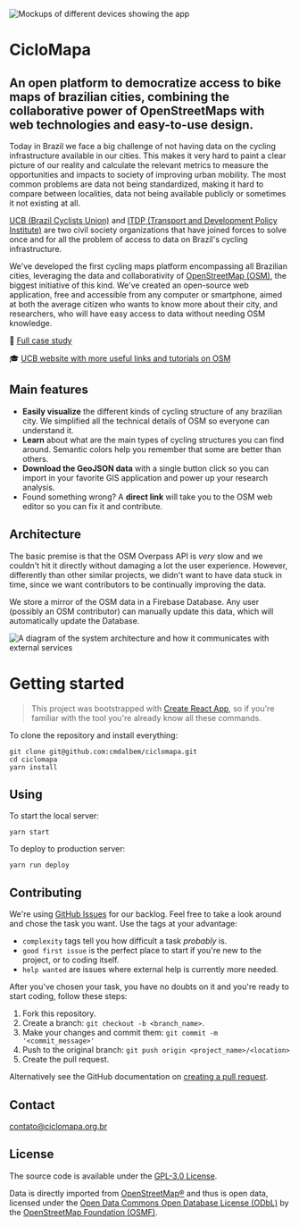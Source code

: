 ![Mockups of different devices showing the app](./mockups.png)


# CicloMapa

## An open platform to democratize access to bike maps of brazilian cities, combining the collaborative power of OpenStreetMaps with web technologies and easy-to-use design.

Today in Brazil we face a big challenge of not having data on the cycling infrastructure available in our cities. This makes it very hard to paint a clear picture of our reality and calculate the relevant metrics to measure the opportunities and impacts to society of improving urban mobility. The most common problems are data not being standardized, making it hard to compare between localities, data not being available publicly or sometimes it not existing at all.

[UCB (Brazil Cyclists Union)](https://www.uniaodeciclistas.org.br) and [ITDP (Transport and Development Policy Institute)](https://itdpbrasil.org/) are two civil society organizations that have joined forces to solve once and for all the problem of access to data on Brazil's cycling infrastructure.

We've developed the first cycling maps platform encompassing all Brazilian cities, leveraging the data and collaborativity of [OpenStreetMap (OSM)](https://www.openstreetmap.org/), the biggest initiative of this kind. We've created an open-source web application, free and accessible from any computer or smartphone, aimed at both the average citizen who wants to know more about their city, and researchers, who will have easy access to data without needing OSM knowledge.


📕 [Full case study](https://cristianodalbem.com/ciclomapa/)

🎓 [UCB website with more useful links and tutorials on OSM](https://www.uniaodeciclistas.org.br/atuacao/ciclomapa)


## Main features

- **Easily visualize** the different kinds of cycling structure of any brazilian city. We simplified all the technical details of OSM so everyone can understand it.
- **Learn** about what are the main types of cycling structures you can find around. Semantic colors help you remember that some are better than others.
- **Download the GeoJSON data** with a single button click so you can import in your favorite GIS application and power up your research analysis.
- Found something wrong? A **direct link** will take you to the OSM web editor so you can fix it and contribute.


## Architecture

The basic premise is that the OSM Overpass API is *very* slow and we couldn't hit it directly without damaging a lot the user experience. However, differently than other similar projects, we didn't want to have data stuck in time, since we want contributors to be continually improving the data.

We store a mirror of the OSM data in a Firebase Database. Any user (possibly an OSM contributor) can manually update this data, which will automatically update the Database.

![A diagram of the system architecture and how it communicates with external services](./arch.jpg)


# Getting started

> This project was bootstrapped with [Create React App](https://github.com/facebook/create-react-app), so if you're familiar with the tool you're already know all these commands.


To clone the repository and install everything:

```
git clone git@github.com:cmdalbem/ciclomapa.git
cd ciclomapa
yarn install
```

## Using

To start the local server:

```
yarn start
```

To deploy to production server:

```
yarn run deploy
```


## Contributing

We're using [GitHub Issues](https://github.com/cmdalbem/ciclomapa/issues) for our backlog. Feel free to take a look around and chose the task you want. Use the tags at your advantage:

- `complexity` tags tell you how difficult a task *probably* is.
- `good first issue` is the perfect place to start if you're new to the project, or to coding itself.
- `help wanted` are issues where external help is currently more needed.

After you've chosen your task, you have no doubts on it and you're ready to start coding, follow these steps:

1. Fork this repository.
2. Create a branch: `git checkout -b <branch_name>`.
3. Make your changes and commit them: `git commit -m '<commit_message>'`
4. Push to the original branch: `git push origin <project_name>/<location>`
5. Create the pull request.

Alternatively see the GitHub documentation on [creating a pull request](https://help.github.com/en/github/collaborating-with-issues-and-pull-requests/creating-a-pull-request).


## Contact

<contato@ciclomapa.org.br>


## License

The source code is available under the [GPL-3.0 License](LICENSE.md).

Data is directly imported from [OpenStreetMap®](https://www.openstreetmap.org/) and thus is open data, licensed under the [Open Data Commons Open Database License (ODbL)](https://opendatacommons.org/licenses/odbl/) by the [OpenStreetMap Foundation (OSMF)](https://osmfoundation.org/).
